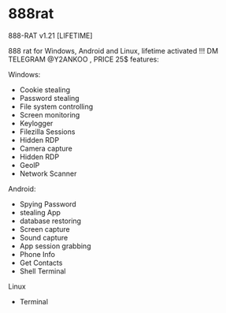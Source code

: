 # 888rat
888-RAT v1.21 [LIFETIME]

888 rat for Windows, Android and Linux, lifetime activated !!!
DM TELEGRAM @Y2ANKOO , PRICE 25$ 
features:

Windows:
- Cookie stealing
- Password stealing 
- File system controlling 
- Screen monitoring 
- Keylogger 
- Filezilla Sessions 
- Hidden RDP 
- Camera capture 
- Hidden RDP 
- GeoIP 
- Network Scanner

Android:
- Spying Password 
- stealing App 
- database restoring 
- Screen capture 
- Sound capture 
- App session grabbing 
- Phone Info 
- Get Contacts 
- Shell Terminal

Linux
- Terminal
